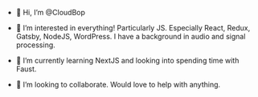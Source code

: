 - 👋 Hi, I’m @CloudBop

- 👀 I’m interested in everything! Particularly JS. Especially React, Redux, Gatsby, NodeJS, WordPress. I have a background in audio and signal processing.

- 🌱 I’m currently learning NextJS and looking into spending time with Faust.

- 💞️ I’m looking to collaborate. Would love to help with anything.


<!---
CloudBop/CloudBop is a ✨ special ✨ repository because its `README.md` (this file) appears on your GitHub profile.
You can click the Preview link to take a look at your changes.
--->
